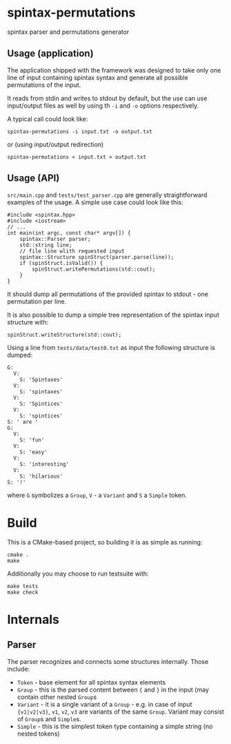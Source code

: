 spintax-permutations
====================
spintax parser and permutations generator

Usage (application)
-------------------

The application shipped with the framework was designed to take only one line of input containing spintax syntax and
generate all possible permutations of the input.

It reads from stdin and writes to stdout by default, but the use can use input/output files as well
by using th `-i` and `-o` options respectively.

A typical call could look like:

    spintax-permutations -i input.txt -o output.txt

or (using input/output redirection)

    spintax-permutations < input.txt > output.txt

Usage (API)
-----------

`src/main.cpp` and `tests/test_parser.cpp` are generally straightforward examples of the usage.
A simple use case could look like this:

    #include <spintax.hpp>
    #include <iostream>
    // ...
    int main(int argc, const char* argv[]) {
        spintax::Parser parser;
        std::string line;
        // file line wlith requested input
        spintax::Structure spinStruct(parser.parse(line));
        if (spinStruct.isValid()) {
            spinStruct.writePermutations(std::cout);
        }
    }

It should dump all permutations of the provided spintax to stdout - one permutation per line.

It is also possible to dump a simple tree representation of the spintax input structure with:

    spinStruct.writeStructure(std::cout);

Using a line from `tests/data/test0.txt` as input the following structure is dumped:

    G:
      V:
        S: 'Spintaxes'
      V:
        S: 'spintaxes'
      V:
        S: 'Spintices'
      V:
        S: 'spintices'
    S: ' are '
    G:
      V:
        S: 'fun'
      V:
        S: 'easy'
      V:
        S: 'interesting'
      V:
        S: 'hilarious'
    S: '!'

where `G` symbolizes a `Group`, `V` - a `Variant` and `S` a `Simple` token.

# Build

This is a CMake-based project, so building it is as simple as running:

    cmake .
    make

Additionally you may choose to run testsuite with:

    make tests
    make check

# Internals

## Parser

The parser recognizes and connects some structures internally. Those include:

+ `Token` - base element for all spintax syntax elements
+ `Group` - this is the parsed content between `{` and `}` in the input (may contain other nested `Group`s
+ `Variant` - it is a single variant of a `Group` - e.g. in case of input `{v1|v2|v3}`, `v1`, `v2`, `v3` are variants of the same `Group`. Variant may consist of `Group`s and `Simple`s.
+ `Simple` - this is the simplest token type containing a simple string (no nested tokens)
